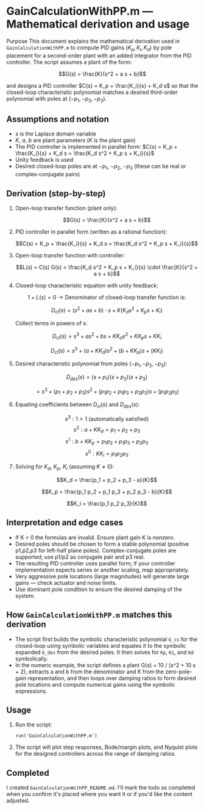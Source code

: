 GainCalculationWithPP.m — Mathematical derivation and usage
=============================================================

Purpose
This document explains the mathematical derivation used in `GainCalculationWithPP.m` to compute PID gains $(K_p, K_i, K_d)$ by pole placement for a second-order plant with an added integrator from the PID controller. The script assumes a plant of the form:

$$G(s) = \frac{K}{s^2 + a s + b}$$

and designs a PID controller $C(s) = K_p + \frac{K_i}{s} + K_d s$ so that the closed-loop characteristic polynomial matches a desired third-order polynomial with poles at $(-p_1, -p_2, -p_3)$.

Assumptions and notation
------------------------
- $s$ is the Laplace domain variable
- $K$, $a$, $b$ are plant parameters ($K$ is the plant gain)
- The PID controller is implemented in parallel form: $C(s) = K_p + \frac{K_i}{s} + K_d s = \frac{K_d s^2 + K_p s + K_i}{s}$
- Unity feedback is used
- Desired closed-loop poles are at $-p_1$, $-p_2$, $-p_3$ (these can be real or complex-conjugate pairs)

Derivation (step-by-step)
-------------------------
1. Open-loop transfer function (plant only):

    $$G(s) = \frac{K}{s^2 + a s + b}$$

2. PID controller in parallel form (written as a rational function):

    $$C(s) = K_p + \frac{K_i}{s} + K_d s = \frac{K_d s^2 + K_p s + K_i}{s}$$

3. Open-loop transfer function with controller:

    $$L(s) = C(s) G(s) = \frac{K_d s^2 + K_p s + K_i}{s} \cdot \frac{K}{s^2 + a s + b}$$

4. Closed-loop characteristic equation with unity feedback:

    $$1 + L(s) = 0 \rightarrow \text{Denominator of closed-loop transfer function is:}$$

    $$D_{cl}(s) = (s^2 + a s + b) \cdot s + K(K_d s^2 + K_p s + K_i)$$

    Collect terms in powers of s:

    $$D_{cl}(s) = s^3 + a s^2 + b s + K K_d s^2 + K K_p s + K K_i$$

    $$D_{cl}(s) = s^3 + (a + K K_d) s^2 + (b + K K_p) s + (K K_i)$$

5. Desired characteristic polynomial from poles $(-p_1, -p_2, -p_3)$:

    $$D_{des}(s) = (s + p_1)(s + p_2)(s + p_3)$$

    $$= s^3 + (p_1 + p_2 + p_3) s^2 + (p_1 p_2 + p_1 p_3 + p_2 p_3) s + (p_1 p_2 p_3)$$

6. Equating coefficients between $D_{cl}(s)$ and $D_{des}(s)$:

    $$s^3: 1 = 1 \text{ (automatically satisfied)}$$
    $$s^2: a + K K_d = p_1 + p_2 + p_3$$
    $$s^1: b + K K_p = p_1 p_2 + p_1 p_3 + p_2 p_3$$
    $$s^0: K K_i = p_1 p_2 p_3$$

7. Solving for $K_d$, $K_p$, $K_i$ (assuming $K \neq 0$):

    $$K_d = \frac{p_1 + p_2 + p_3 - a}{K}$$

    $$K_p = \frac{p_1 p_2 + p_1 p_3 + p_2 p_3 - b}{K}$$

    $$K_i = \frac{p_1 p_2 p_3}{K}$$

Interpretation and edge cases
-----------------------------
- If K = 0 the formulas are invalid. Ensure plant gain K is nonzero.
- Desired poles should be chosen to form a stable polynomial (positive p1,p2,p3 for left-half plane poles). Complex-conjugate poles are supported; use p1/p2 as conjugate pair and p3 real.
- The resulting PID controller uses parallel form; if your controller implementation expects series or another scaling, map appropriately.
- Very aggressive pole locations (large magnitudes) will generate large gains — check actuator and noise limits.
- Use dominant pole condition to ensure the desired damping of the system.

How `GainCalculationWithPP.m` matches this derivation
----------------------------------------------------
- The script first builds the symbolic characteristic polynomial `G_cs` for the closed-loop using symbolic variables and equates it to the symbolic expanded `G_des` from the desired poles. It then solves for `Kp`, `Ki`, and `Kd` symbolically.
- In the numeric example, the script defines a plant G(s) = 10 / (s^2 + 10 s + 2), extracts a and b from the denominator and K from the zero-pole-gain representation, and then loops over damping ratios to form desired pole locations and compute numerical gains using the symbolic expressions.

Usage
-----
1. Run the script:

   `run('GainCalculationWithPP.m')`

2. The script will plot step responses, Bode/margin plots, and Nyquist plots for the designed controllers across the range of damping ratios.

Completed
---------
I created `GainCalculationWithPP_README.md`. I'll mark the todo as completed when you confirm it's placed where you want it or if you'd like the content adjusted.